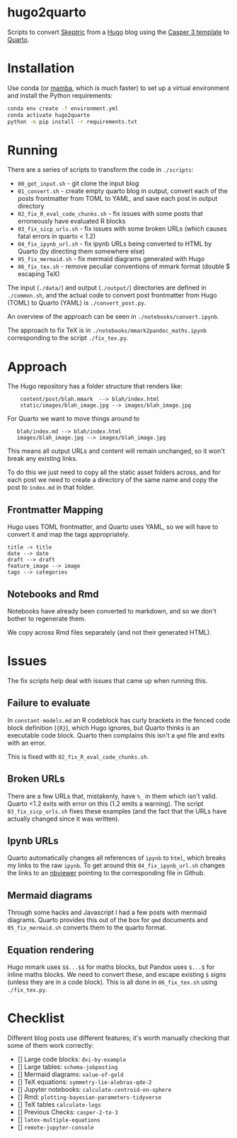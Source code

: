 # hugo2quarto
Scripts to convert [Skeptric](https://github.com/EdwardJRoss/skeptric) from a [Hugo](https://gohugo.io/) blog using the [Casper 3 template](https://github.com/jonathanjanssens/hugo-casper3) to [Quarto](https://quarto.org/).

# Installation

Use conda (or [mamba](https://github.com/mamba-org/mamba), which is much faster) to set up a virtual environment and install the Python requirements:

```sh
conda env create -f environment.yml
conda activate hugo2quarto
python -m pip install -r requirements.txt
```

# Running

There are a series of scripts to transform the code in `./scripts`:

- `00_get_input.sh` - git clone the input blog
- `01_convert.sh` - create empty quarto blog in output, convert each of the posts frontmatter from TOML to YAML, and save each post in output directory
- `02_fix_R_eval_code_chunks.sh` - fix issues with some posts that erroneously have evaluated R blocks
- `03_fix_sicp_urls.sh` - fix issues with some broken URLs (which causes fatal errors in quarto < 1.2)
- `04_fix_ipynb_url.sh` - fix ipynb URLs being converted to HTML by Quarto (by directing them somewhere else)
- `05_fix_mermaid.sh` - fix mermaid diagrams generated with Hugo
- `06_fix_tex.sh` - remove peculiar conventions of mmark format (double $ escaping TeX)

The input (`./data/`) and output (`./output/`) directories are defined in `./common.sh`, and the actual code to convert post frontmatter from Hugo (TOML) to Quarto (YAML) is `./convert_post.py`.

An overview of the approach can be seen in `./notebooks/convert.ipynb`.

The approach to fix TeX is in `./notebooks/mmark2pandoc_maths.ipynb` corresponding to the script `./fix_tex.py`.

# Approach

The Hugo repository has a folder structure that renders like:

```
    content/post/blah.mmark  --> blah/index.html
    static/images/blah_image.jpg --> images/blah_image.jpg
```

For Quarto we want to move things around to

```
   blah/index.md --> blah/index.html
   images/blah_image.jpg --> images/blah_image.jpg
```

This means all output URLs and content will remain unchanged, so it won't break any existing links.

To do this we just need to copy all the static asset folders across, and for each post we need to create a directory of the same name and copy the post to `index.md` in that folder.

## Frontmatter Mapping

Hugo uses TOML frontmatter, and Quarto uses YAML, so we will have to convert it and map the tags appropriately.

```
title -> title
date --> date
draft --> draft
feature_image --> image
tags --> categories
```

## Notebooks and Rmd

Notebooks have already been converted to markdown, and so we don't bother to regenerate them.

We copy across Rmd files separately (and not their generated HTML).

# Issues

The fix scripts help deal with issues that came up when running this.

## Failure to evaluate

In `constant-models.md` an R codeblock has curly brackets in the fenced code block definition (`{R}`), which Hugo ignores, but Quarto thinks is an executable code block.
Quarto then complains this isn't a `qmd` file and exits with an error.

This is fixed with `02_fix_R_eval_code_chunks.sh`.

## Broken URLs

There are a few URLs that, mistakenly, have `%_` in them which isn't valid.
Quarto <1.2 exits with error on this (1.2 emits a warning).
The script `03_fix_sicp_urls.sh` fixes these examples (and the fact that the URLs have actually changed since it was written).

## Ipynb URLs

Quarto automatically changes all references of `ipynb` to `html`, which breaks my links to the raw `ipynb`.
To get around this `04_fix_ipynb_url.sh` changes the links to an [nbviewer](https://nbviewer.org/) pointing to the corresponding file in Github.

## Mermaid diagrams

Through some hacks and Javascript I had a few posts with mermaid diagrams.
Quarto provides this out of the box for `qmd` documents and `05_fix_mermaid.sh` converts them to the quarto format.

## Equation rendering

Hugo mmark uses `$$...$$` for maths blocks, but Pandox uses `$...$` for inline maths blocks.
We need to convert these, and escape existing `$` signs (unless they are in a code block).
This is all done in `06_fix_tex.sh` using `./fix_tex.py`.

# Checklist

Different blog posts use different features; it's worth manually checking that some of them work correctly:

- [] Large code blocks: `dvi-by-example`
- [] Large tables: `schema-jobposting`
- [] Mermaid diagrams: `value-of-gold`
- [] TeX equations: `symmetry-lie-alebras-qde-2`
- [] Jupyter notebooks: `calculate-centroid-on-sphere`
- [] Rmd: `plotting-bayesian-parameters-tidyverse`
- [] TeX tables `calculate-logs`
- [] Previous Checks: `casper-2-to-3`
- [] `latex-multiple-equations`
- [] `remote-jupyter-console`
